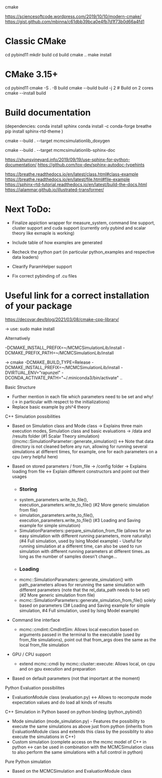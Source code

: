 
cmake

https://sciencesoftcode.wordpress.com/2019/10/10/modern-cmake/
https://gist.github.com/mbinna/c61dbb39bca0e4fb7d1f73b0d66a4fd1

# Classic CMake
cd pybind11
mkdir build
cd build
cmake ..
make install

# CMake 3.15+
cd pybind11
cmake -S . -B build
cmake --build build -j 2  # Build on 2 cores
cmake --install build


# Build documentation

(dependencies: 
conda install sphinx
conda install -c conda-forge breathe
pip install sphinx-rtd-theme
)

cmake --build . --target mcmcsimulationlib_doxygen

cmake --build . --target mcmcsimulationlib-sphinx-doc

https://shunsvineyard.info/2019/09/19/use-sphinx-for-python-documentation/
https://github.com/tox-dev/sphinx-autodoc-typehints

https://breathe.readthedocs.io/en/latest/class.html#class-example
https://breathe.readthedocs.io/en/latest/file.html#file-example
https://sphinx-rtd-tutorial.readthedocs.io/en/latest/build-the-docs.html
https://jalammar.github.io/illustrated-transformer/

# Next ToDo:

- Finalize appiction wrapper for measure_system, command line support, cluster support and cuda support (currently only pybind and scalar theory like exmaple is working)

- Include table of how examples are generated
- Recheck the python part (in particular python_examples and respective data loaders)
- Clearify ParamHelper support
- Fix correct pybinding of .cu files

# Useful link for a correct installation of your package

https://decovar.dev/blog/2021/03/08/cmake-cpp-library/

-> use: sudo make install


Alternatively

-DCMAKE_INSTALL_PREFIX=~/MCMCSimulationLib/install
-DCMAKE_PREFIX_PATH=~/MCMCSimulationLib/install


-> cmake -DCMAKE_BUILD_TYPE=Release -DCMAKE_INSTALL_PREFIX=~/MCMCSimulationLib/install -DVIRTUAL_ENV="rapunzel" -DCONDA_ACTIVATE_PATH="~/.miniconda3/bin/activate" ..

Basic Structure

- Further mention in each file which parameters need to be set and why! (-> in particular with respect to the initializations)
- Replace basic example by phi^4 theory

C++ Simulation possibilities
- Based on Simulation class and Mode class -> Explains three main execution modes, Simulation class and basic evaluations -> /data and /results folder (#1 Scalar Theory simulation) ((mcmc::SimulationParameter::generate_simulation)) <->
Note that data directory is not cleaned before any run, allowing for running several simulations at different times, for example, one for each parameters on a cpu (very helpful here)
- Based on stored parameters / from_file -> /config folder -> Explains loading from file <-> Explain different constructors and point out their usages
    - ### Storing ###
    - system_parameters.write_to_file(), execution_parameters.write_to_file() (#2 More generic simulation from file)
    - simulation_parameters.write_to_file(), execution_parameters.write_to_file() (#3 Loading and Saving example for simple simulation)
    - SimulationParameters::perpare_simulation_from_file (allows for an easy simulation with different running parameters, more naturally) (#4 Full simulation, used by Ising Model example) - Useful for running simulation at a different time, can also be used to run simulation with different running parameters at different times..as long as the number of samples doesn't change...
    - ### Loading ###
    - mcmc::SimulationParamaters::generate_simulation() with path_parameters allows for rerunning the same simulation with different parameters (note that the rel_data_path needs to be set) (#2 More generic simulation from file)
    - mcmc::SimulationParameters::generate_simulation_from_file() solely based on parameters (3# Loading and Saving example for simple simulation, #4 Full simulation, used by Ising Model example)

- Command line interface
    - mcmc::cmdint::CmdIntSim: Allows local execution based on arguments passed in the terminal to the executable (used by from_file simulations), point out that from_args does the same as the local from_file simulation

- GPU / CPU support
    - extend mcmc::cmdi by mcmc::cluster::execute: Allows local, on cpu and on gpu execution and preparation

- Based on default parameters (not that important at the moment)

Python Evaluation possibilites
- EvaluationModule class (evaluation.py) <-> Allows to recompute mode expectation values and do load all kinds of results

C++ Simulation in Python based on python binding (python_pybind/)
- Mode simulation (mode_simulation.py) - Features the possibility to execute the same simulations as above just from python (inherits from EvaluationModule class and extends this class by the possiblity to also execute the simulations in C++)
- Custom simulation (complete access on the mcmc model of C++ in python <-> can be used in combination with the MCMCSimulation class to also perform the same simulations with a full control in python)

Pure Python simulation
- Based on the MCMCSimulation and EvaluationModule class